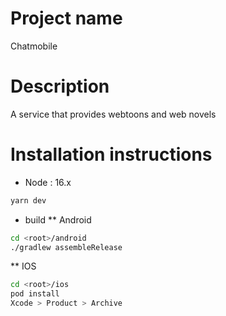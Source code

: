 # Project name
Chatmobile


# Description
A service that provides webtoons and web novels


# Installation instructions
* Node : 16.x
```bash
yarn dev
```
* build
** Android
```bash
cd <root>/android
./gradlew assembleRelease
```
** IOS
```bash
cd <root>/ios
pod install
Xcode > Product > Archive 
```
